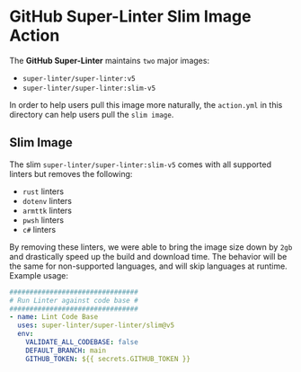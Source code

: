 # GitHub Super-Linter Slim Image Action

The **GitHub Super-Linter** maintains `two` major images:

- `super-linter/super-linter:v5`
- `super-linter/super-linter:slim-v5`

In order to help users pull this image more naturally, the `action.yml` in this directory can help users pull the `slim image`.

## Slim Image

The slim `super-linter/super-linter:slim-v5` comes with all supported linters but removes the following:

- `rust` linters
- `dotenv` linters
- `armttk` linters
- `pwsh` linters
- `c#` linters

By removing these linters, we were able to bring the image size down by `2gb` and drastically speed up the build and download time.
The behavior will be the same for non-supported languages, and will skip languages at runtime.
Example usage:

```yml
################################
# Run Linter against code base #
################################
- name: Lint Code Base
  uses: super-linter/super-linter/slim@v5
  env:
    VALIDATE_ALL_CODEBASE: false
    DEFAULT_BRANCH: main
    GITHUB_TOKEN: ${{ secrets.GITHUB_TOKEN }}
```
